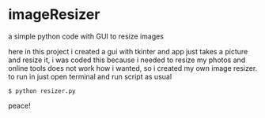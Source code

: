 # imageResizer
a simple python code with GUI to resize images

here in this project i created a gui with tkinter and app just takes a picture and resize it, i was coded this because i needed to resize
my photos and online tools does not work how i wanted, so i created my own image resizer.
to run in just open terminal and run script as usual 
```console
$ python resizer.py
```
peace!
